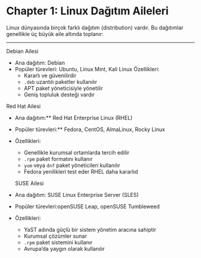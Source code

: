 # Chapter 1: Linux Dağıtım Aileleri

Linux dünyasında birçok farklı dağıtım (distribution) vardır. Bu dağıtımlar genellikle üç büyük aile altında toplanır:

---

Debian Ailesi

- Ana dağıtım: Debian 
- Popüler türevleri: Ubuntu, Linux Mint, Kali Linux 
Özellikleri:
  - Kararlı ve güvenilirdir
  - `.deb` uzantılı paketler kullanılır
  - APT paket yöneticisiyle yönetilir
  - Geniş topluluk desteği vardır



 Red Hat Ailesi

- Ana dağıtım:** Red Hat Enterprise Linux (RHEL) 
- Popüler türevleri:** Fedora, CentOS, AlmaLinux, Rocky Linux 
- Özellikleri:
  - Genellikle kurumsal ortamlarda tercih edilir
  - `.rpm` paket formatını kullanır
  - `yum` veya `dnf` paket yöneticileri kullanılır
  - Fedora yenilikleri test eder RHEL daha kararlıd

  SUSE Ailesi

- Ana dağıtım: SUSE Linux Enterprise Server (SLES) 
- Popüler türevleri:openSUSE Leap, openSUSE Tumbleweed 
- Özellikleri:
  - YaST adında güçlü bir sistem yönetim aracına sahiptir
  - Kurumsal çözümler sunar
  - `.rpm` paket sistemini kullanır
  - Avrupa’da yaygın olarak kullanılır


